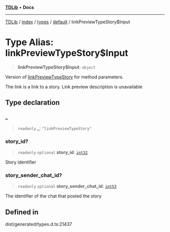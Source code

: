 [**TDLib**](../../../../../../README.md) • **Docs**

***

[TDLib](../../../../../../modules.md) / [index](../../../../../README.md) / [types](../../../README.md) / [default](../README.md) / linkPreviewTypeStory$Input

# Type Alias: linkPreviewTypeStory$Input

> **linkPreviewTypeStory$Input**: `object`

Version of [linkPreviewTypeStory](linkPreviewTypeStory.md) for method parameters.

The link is a link to a story. Link preview description is unavailable

## Type declaration

### \_

> `readonly` **\_**: `"linkPreviewTypeStory"`

### story\_id?

> `readonly` `optional` **story\_id**: [`int32`](int32-1.md)

Story identifier

### story\_sender\_chat\_id?

> `readonly` `optional` **story\_sender\_chat\_id**: [`int53`](int53-1.md)

The identifier of the chat that posted the story

## Defined in

dist/generated/types.d.ts:21437
